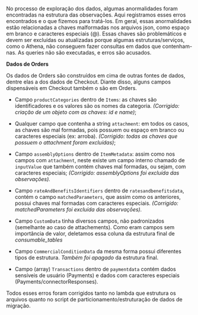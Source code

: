No processo de exploração dos dados, algumas anormalidades foram encontradas na estrutura das observações. Aqui registramos esses erros encontrados e o que fizemos para tratá-los.
Em geral, essas anormalidades estão relacionadas a chaves malformadas nos arquivos json, como espaço em branco e caracteres especiais (@). Essas chaves são problemáticos e devem ser excluídas ou atualizadas porque algumas estruturas/serviços, como o Athena, não conseguem fazer consultas em dados que contenham-nas. As queries não são executadas, e erros são acusados.


**Dados de Orders**

Os dados de Orders são construídos em cima de outras fontes de dados, dentre elas a dos dados de Checkout. Diante disso, alguns campos dispensáveis em Checkout também o são em Orders.

  - Campo `productCategories` dentro de `Items`: as chaves são identificadores e os valores são os nomes da categoria. *(Corrigido: criação de um objeto com as chaves: id e name)*;

  - Qualquer campo que contenha a string `attachment`: em todos os casos, as chaves são mal formadas, pois possuem ou espaço em branco ou caracteres especiais (ex: arroba). *(Corrigido: todas as chaves que possuem o attachment foram excluídas)*;

  - Campo `assemblyOptions` dentro de `ItemMetadata`: assim como nos campos com `attachment`, neste existe um campo interno chamado de `inputValue` que também contém chaves mal formadas, ou sejam, com caracteres especiais; *(Corrigido: assemblyOptions foi excluída das observações).*

  - Campo `rateAndBenefitsIdentifiers` dentro de `ratesandbenefitsdata`, contém o campo `matchedParameters`, que assim como os anteriores, possui chaves mal formadas com caracteres especiais. *(Corrigido: matchedParameters foi excluída das observações).*

  - Campo `CustomData` tinha diversos campos, não padronizados (semelhante ao caso de attachements). Como eram campos sem importância de valor, deletamos essa coluna da estrutura final de *consumable_tables*

  - Campo `CommercialConditionData` da mesma forma possui diferentes tipos de estrutura. _Também foi apagado_ da estrutura final.

  - Campo (array) `Transactions` dentro de `paymentdata` contém dados sensíveis de usuário (Payments) e dados com caracteres especiais (Payments/connectorResponses).

Todos esses erros foram corrigidos tanto no lambda que estrutura os arquivos quanto no script de particionamento/estruturação de dados de migração.